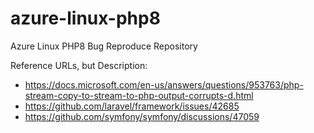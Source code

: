 # azure-linux-php8
Azure Linux PHP8 Bug Reproduce Repository

Reference URLs, but Description:

- https://docs.microsoft.com/en-us/answers/questions/953763/php-stream-copy-to-stream-to-php-output-corrupts-d.html
- https://github.com/laravel/framework/issues/42685
- https://github.com/symfony/symfony/discussions/47059

